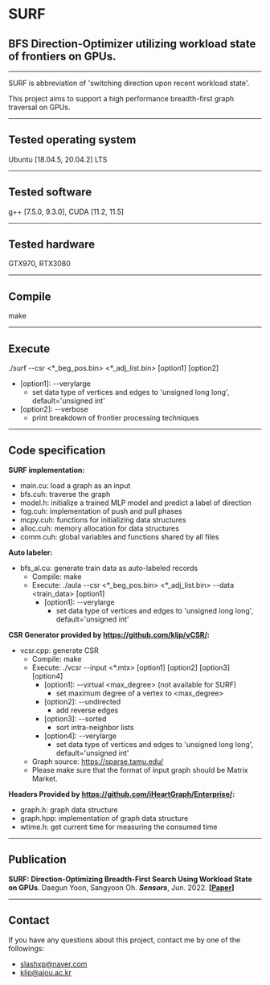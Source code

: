 # SURF
## BFS Direction-Optimizer utilizing workload state of frontiers on GPUs.
---
SURF is abbreviation of 'switching direction upon recent workload state'.

This project aims to support a high performance breadth-first graph traversal on GPUs.

---
Tested operating system
-----
Ubuntu \[18.04.5, 20.04.2\] LTS

---
Tested software
-----
g++ \[7.5.0, 9.3.0\], CUDA \[11.2, 11.5\]

---
Tested hardware
-----
GTX970, RTX3080

---
Compile
-----
make

---
Execute
-----
./surf --csr \<\*_beg_pos.bin\> \<\*_adj_list.bin\> \[option1\] \[option2\]
- \[option1\]: --verylarge
    - set data type of vertices and edges to 'unsigned long long', default='unsigned int'
- \[option2\]: --verbose
    - print breakdown of frontier processing techniques

---
Code specification
-----
__SURF implementation:__
- main.cu: load a graph as an input
- bfs.cuh: traverse the graph
- model.h: initialize a trained MLP model and predict a label of direction
- fqg.cuh: implementation of push and pull phases
- mcpy.cuh: functions for initializing data structures
- alloc.cuh: memory allocation for data structures
- comm.cuh: global variables and functions shared by all files

__Auto labeler:__
- bfs_al.cu: generate train data as auto-labeled records
    - Compile: make
    - Execute: ./aula --csr \<\*_beg_pos.bin\> \<\*_adj_list.bin\> --data \<train_data\> \[option1\]
      - \[option1\]: --verylarge
        - set data type of vertices and edges to 'unsigned long long', default='unsigned int'

__CSR Generator provided by https://github.com/kljp/vCSR/:__
- vcsr.cpp: generate CSR
    - Compile: make
    - Execute: ./vcsr --input \<\*.mtx\> \[option1\] \[option2\] \[option3\] \[option4\]
      - \[option1\]: --virtual \<max\_degree\> \(not available for SURF\)
        - set maximum degree of a vertex to \<max\_degree\>
      - \[option2\]: --undirected
        - add reverse edges
      - \[option3\]: --sorted
        - sort intra-neighbor lists
      - \[option4\]: --verylarge
        - set data type of vertices and edges to 'unsigned long long', default='unsigned int'
    - Graph source: https://sparse.tamu.edu/
    - Please make sure that the format of input graph should be Matrix Market.

__Headers Provided by https://github.com/iHeartGraph/Enterprise/:__
- graph.h: graph data structure
- graph.hpp: implementation of graph data structure
- wtime.h: get current time for measuring the consumed time

---
Publication
-----
**SURF: Direction-Optimizing Breadth-First Search Using Workload State on GPUs**. Daegun Yoon, Sangyoon Oh. ***Sensors***, Jun. 2022. [**\[Paper\]**](https://www.mdpi.com/1424-8220/22/13/4899)

---
Contact
-----
If you have any questions about this project, contact me by one of the followings:
- slashxp@naver.com
- kljp@ajou.ac.kr